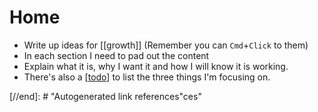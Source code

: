 # Home

- Write up ideas for [[growth]] (Remember you can `Cmd`+`Click` to them)
- In each section I need to pad out the content
- Explain what it is, why I want it and how I will know it is working.
- There's also a [[todo]] to list the three things I'm focusing on.

[//begin]: # "Autogenerated link references for markdown compatibility"
[todo]: todo "Todo"
[//end]: # "Autogenerated link references"ces"
